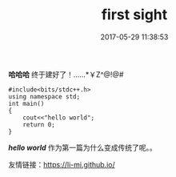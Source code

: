 ﻿---
title: first sight
date: 2017-05-29 11:38:53
tags: 
 - 心情
---
**哈哈哈** 终于建好了！……*￥Z^@!@#  
  
```
#include<bits/stdc++.h>   
using namespace std;  
int main()  
{  
	cout<<"hello world";  
	return 0;  
}  
```
***hello world*** 作为第一篇为什么变成传统了呢。。

友情链接：<https://li-mi.github.io/>
	
